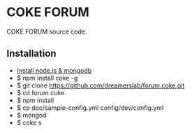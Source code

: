 # COKE FORUM

COKE FORUM source code.

## Installation

- [Install node.js & mongodb](http://dreamerslab.com/blog/en/how-to-setup-a-node-js-development-environment-on-mac-osx-lion/)
- $ npm install coke -g
- $ git clone https://github.com/dreamerslab/forum.coke.git
- $ cd forum.coke
- $ npm install
- $ cp doc/sample-config.yml config/dev/config.yml
- $ mongod
- $ coke s
